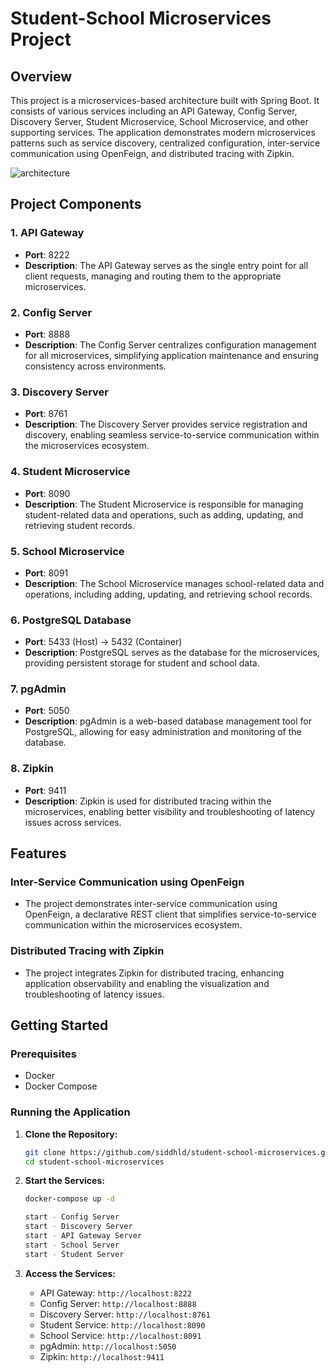 # Student-School Microservices Project

## Overview

This project is a microservices-based architecture built with Spring Boot. It consists of various services including an API Gateway, Config Server, Discovery Server, Student Microservice, School Microservice, and other supporting services. The application demonstrates modern microservices patterns such as service discovery, centralized configuration, inter-service communication using OpenFeign, and distributed tracing with Zipkin.

![architecture](https://drive.google.com/file/d/1-JAOrvGrUSfPQvnmVk4z7LkaYH0zRL7Y/view?usp=sharing)

## Project Components

### 1. API Gateway
- **Port**: 8222
- **Description**: The API Gateway serves as the single entry point for all client requests, managing and routing them to the appropriate microservices.

### 2. Config Server
- **Port**: 8888
- **Description**: The Config Server centralizes configuration management for all microservices, simplifying application maintenance and ensuring consistency across environments.

### 3. Discovery Server
- **Port**: 8761
- **Description**: The Discovery Server provides service registration and discovery, enabling seamless service-to-service communication within the microservices ecosystem.

### 4. Student Microservice
- **Port**: 8090
- **Description**: The Student Microservice is responsible for managing student-related data and operations, such as adding, updating, and retrieving student records.

### 5. School Microservice
- **Port**: 8091
- **Description**: The School Microservice manages school-related data and operations, including adding, updating, and retrieving school records.

### 6. PostgreSQL Database
- **Port**: 5433 (Host) -> 5432 (Container)
- **Description**: PostgreSQL serves as the database for the microservices, providing persistent storage for student and school data.

### 7. pgAdmin
- **Port**: 5050
- **Description**: pgAdmin is a web-based database management tool for PostgreSQL, allowing for easy administration and monitoring of the database.

### 8. Zipkin
- **Port**: 9411
- **Description**: Zipkin is used for distributed tracing within the microservices, enabling better visibility and troubleshooting of latency issues across services.

## Features

### Inter-Service Communication using OpenFeign
- The project demonstrates inter-service communication using OpenFeign, a declarative REST client that simplifies service-to-service communication within the microservices ecosystem.

### Distributed Tracing with Zipkin
- The project integrates Zipkin for distributed tracing, enhancing application observability and enabling the visualization and troubleshooting of latency issues.

## Getting Started

### Prerequisites
- Docker
- Docker Compose

### Running the Application

1. **Clone the Repository:**
   ```bash
   git clone https://github.com/siddhld/student-school-microservices.git
   cd student-school-microservices
   ```

2. **Start the Services:**
   ```bash
   docker-compose up -d

   start - Config Server
   start - Discovery Server
   start - API Gateway Server
   start - School Server
   start - Student Server
   ```

3. **Access the Services:**
   - API Gateway: `http://localhost:8222`
   - Config Server: `http://localhost:8888`
   - Discovery Server: `http://localhost:8761`
   - Student Service: `http://localhost:8090`
   - School Service: `http://localhost:8091`
   - pgAdmin: `http://localhost:5050`
   - Zipkin: `http://localhost:9411`
